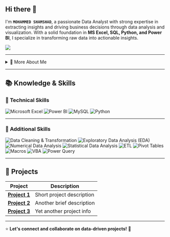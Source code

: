## Hi there 👋  

I'm **`MOHAMMED SHAMSHAD`**, a passionate Data Analyst with strong expertise in extracting insights and driving business decisions through data analysis and visualization. With a solid foundation in **MS Excel, SQL, Python, and Power BI**, I specialize in transforming raw data into actionable insights.  

<a href="https://www.linkedin.com/in/shamshad-miv">
  <img src="https://img.shields.io/badge/-LinkedIn-0072b1?&style=for-the-badge&logo=linkedin&logoColor=white" />
</a>  

---

<details>
  <summary>📌 More About Me</summary>

- **Name**: MOHAMMED SHAMSHAD  
- **From**: India  
- **DATA ANALYST** | **MS EXCEL** | **SQL** | **POWER BI** | **PYTHON**  
- Experienced in **data cleaning, data analysis, and dashboard creation**  
- Continuously improving my knowledge of **Data & Statistics**  
- Currently learning and exploring **Advanced Excel, Power BI, and Python**  

</details>

---

## 📚 Knowledge & Skills  

### 🔹 **Technical Skills**  

![Microsoft Excel](https://img.shields.io/badge/Microsoft_Excel-217346?style=for-the-badge&logo=microsoft-excel&logoColor=white)
![Power BI](https://img.shields.io/badge/Power_BI-F2C811?style=for-the-badge&logo=power-bi&logoColor=white)
![MySQL](https://img.shields.io/badge/MySQL-4479A1?style=for-the-badge&logo=mysql&logoColor=white)
![Python](https://img.shields.io/badge/Python-3776AB?style=for-the-badge&logo=python&logoColor=white)

---

### 🔹 **Additional Skills**  

![Data Cleaning & Transformation](https://img.shields.io/badge/Data%20Cleaning%20%26%20Transformation-4A90E2?style=flat&logoColor=white)
![Exploratory Data Analysis (EDA)](https://img.shields.io/badge/EDA-FF6600?style=flat&logoColor=white)
![Numerical Data Analysis](https://img.shields.io/badge/Numerical%20Data%20Analysis-000000?style=flat&logoColor=white)
![Statistical Data Analysis](https://img.shields.io/badge/Statistical%20Data%20Analysis-8A2BE2?style=flat&logoColor=white)
![ETL](https://img.shields.io/badge/Extract%2C%20Transform%2C%20Load-2E8B57?style=flat&logoColor=white)
![Pivot Tables](https://img.shields.io/badge/Pivot%20Tables-2C6EB2?style=flat&logoColor=white)
![Macros](https://img.shields.io/badge/Macros-0078D4?style=flat&logoColor=white)
![VBA](https://img.shields.io/badge/VBA-9C27B0?style=flat&logoColor=white)
![Power Query](https://img.shields.io/badge/Power%20Query-F2C811?style=flat&logoColor=white)

---

## 🚀 **Projects**  

| **Project** | **Description** |
|------------|----------------|
| **[Project 1](https://github.com/)** | Short project description |
| **[Project 2](https://github.com/)** | Another brief description |
| **[Project 3](https://github.com/)** | Yet another project info |

---

⭐ **Let's connect and collaborate on data-driven projects!** 🚀  
